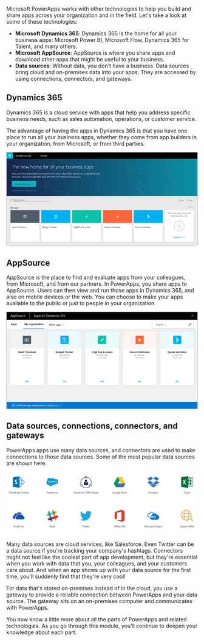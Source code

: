 Microsoft PowerApps works with other technologies to help you build and share apps across your organization and in the field. Let's take a look at some of these technologies:

- **Microsoft Dynamics 365**: Dynamics 365 is the home for all your business apps: Microsoft Power BI, Microsoft Flow, Dynamics 365 for Talent, and many others.
- **Microsoft AppSource**: AppSource is where you share apps and download other apps that might be useful to your business.
- **Data sources**: Without data, you don't have a business. Data sources bring cloud and on-premises data into your apps. They are accessed by using connections, connectors, and gateways.

## Dynamics 365
Dynamics 365 is a cloud service with apps that help you address specific business needs, such as sales automation, operations, or customer service.

The advantage of having the apps in Dynamics 365 is that you have one place to run all your business apps, whether they come from app builders in your organization, from Microsoft, or from third parties.

![Dynamics 365 home page](../media/powerapps-dynamics.png)

## AppSource
AppSource is the place to find and evaluate apps from your colleagues, from Microsoft, and from our partners. In PowerApps, you share apps to AppSource. Users can then view and run those apps in Dynamics 365, and also on mobile devices or the web. You can choose to make your apps available to the public or just to people in your organization.

![AppSource](../media/powerapps-appsource.png)

## Data sources, connections, connectors, and gateways
PowerApps apps use many data sources, and connectors are used to make connections to those data sources. Some of the most popular data sources are shown here.

![PowerApps data sources](../media/powerapps-datasources.png)

Many data sources are cloud services, like Salesforce. Even Twitter can be a data source if you're tracking your company's hashtags. Connectors might not feel like the coolest part of app development, but they're essential when you work with data that you, your colleagues, and your customers care about. And when an app shows up with your data source for the first time, you'll suddenly find that they're very cool!

For data that's stored on-premises instead of in the cloud, you use a gateway to provide a reliable connection between PowerApps and your data source. The gateway sits on an on-premises computer and communicates with PowerApps.

You now know a little more about all the parts of PowerApps and related technologies. As you go through this module, you'll continue to deepen your knowledge about each part. 

